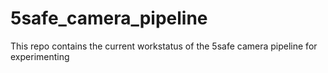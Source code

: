# 5safe_camera_pipeline
This repo contains the current workstatus of the 5safe camera pipeline for experimenting
